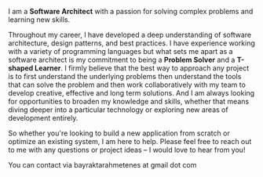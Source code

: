 I am a __Software Architect__ with a passion for solving complex problems and learning new skills.

Throughout my career, I have developed a deep understanding of software architecture, design patterns, and best practices. I have experience working with a variety of programming languages but what sets me apart as a software architect is my commitment to being a __Problem Solver__ and a __T-shaped Learner__. I firmly believe that the best way to approach any project is to first understand the underlying problems then understand the tools that can solve the problem and then work collaboratively with my team to develop creative, effective and long term solutions. And I am always looking for opportunities to broaden my knowledge and skills, whether that means diving deeper into a particular technology or exploring new areas of development entirely.

So whether you're looking to build a new application from scratch or optimize an existing system, I am here to help. Please feel free to reach out to me with any questions or project ideas – I would love to hear from you!

You can contact via bayraktarahmetenes at gmail dot com
